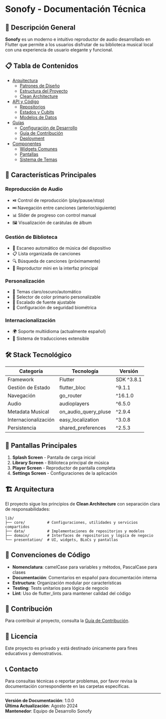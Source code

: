 # Sonofy - Documentación Técnica

## 🎵 Descripción General

**Sonofy** es un moderno e intuitivo reproductor de audio desarrollado en Flutter que permite a los usuarios disfrutar de su biblioteca musical local con una experiencia de usuario elegante y funcional.

## 📋 Tabla de Contenidos

- [Arquitectura](./architecture/)
  - [Patrones de Diseño](./architecture/design-patterns.md)
  - [Estructura del Proyecto](./architecture/project-structure.md)
  - [Clean Architecture](./architecture/clean-architecture.md)
- [API y Código](./api/)
  - [Repositorios](./api/repositories.md)
  - [Estados y Cubits](./api/state-management.md)
  - [Modelos de Datos](./api/data-models.md)
- [Guías](./guides/)
  - [Configuración de Desarrollo](./guides/development-setup.md)
  - [Guía de Contribución](./guides/contributing.md)
  - [Deployment](./guides/deployment.md)
- [Componentes](./components/)
  - [Widgets Comunes](./components/common-widgets.md)
  - [Pantallas](./components/screens.md)
  - [Sistema de Temas](./components/theming-system.md)

## 🚀 Características Principales

### Reproducción de Audio
- ⏯️ Control de reproducción (play/pause/stop)
- ⏭️ Navegación entre canciones (anterior/siguiente)
- 📊 Slider de progreso con control manual
- 🖼️ Visualización de carátulas de álbum

### Gestión de Biblioteca
- 📁 Escaneo automático de música del dispositivo
- 📋 Lista organizada de canciones
- 🔍 Búsqueda de canciones (próximamente)
- 📱 Reproductor mini en la interfaz principal

### Personalización
- 🌙 Temas claro/oscuro/automático
- 🎨 Selector de color primario personalizable
- 📏 Escalado de fuente ajustable
- 🔐 Configuración de seguridad biométrica

### Internacionalización
- 🌍 Soporte multiidioma (actualmente español)
- 📝 Sistema de traducciones extensible

## 🛠️ Stack Tecnológico

| Categoría | Tecnología | Versión |
|-----------|------------|---------|
| Framework | Flutter | SDK ^3.8.1 |
| Gestión de Estado | flutter_bloc | ^9.1.1 |
| Navegación | go_router | ^16.1.0 |
| Audio | audioplayers | ^6.5.0 |
| Metadata Musical | on_audio_query_pluse | ^2.9.4 |
| Internacionalización | easy_localization | ^3.0.8 |
| Persistencia | shared_preferences | ^2.5.3 |

## 📱 Pantallas Principales

1. **Splash Screen** - Pantalla de carga inicial
2. **Library Screen** - Biblioteca principal de música
3. **Player Screen** - Reproductor de pantalla completa
4. **Settings Screen** - Configuraciones de la aplicación

## 🏗️ Arquitectura

El proyecto sigue los principios de **Clean Architecture** con separación clara de responsabilidades:

```
lib/
├── core/          # Configuraciones, utilidades y servicios compartidos
├── data/          # Implementaciones de repositorios y modelos
├── domain/        # Interfaces de repositorios y lógica de negocio
└── presentation/  # UI, widgets, BLoCs y pantallas
```

## 📖 Convenciones de Código

- **Nomenclatura**: camelCase para variables y métodos, PascalCase para clases
- **Documentación**: Comentarios en español para documentación interna
- **Estructura**: Organización modular por características
- **Testing**: Tests unitarios para lógica de negocio
- **Lint**: Uso de flutter_lints para mantener calidad del código

## 🤝 Contribución

Para contribuir al proyecto, consulta la [Guía de Contribución](./guides/contributing.md).

## 📄 Licencia

Este proyecto es privado y está destinado únicamente para fines educativos y demostrativos.

## 📞 Contacto

Para consultas técnicas o reportar problemas, por favor revisa la documentación correspondiente en las carpetas específicas.

---

**Versión de Documentación**: 1.0.0  
**Última Actualización**: Agosto 2024  
**Mantenedor**: Equipo de Desarrollo Sonofy